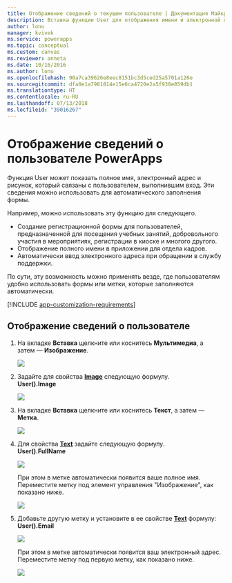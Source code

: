 ```yaml
---
title: Отображение сведений о текущем пользователе | Документация Майкрософт
description: Вставка функции User для отображения имени и электронной почты пользователя, выполнившего вход в PowerApps.
author: lonu
manager: kvivek
ms.service: powerapps
ms.topic: conceptual
ms.custom: canvas
ms.reviewer: anneta
ms.date: 10/16/2016
ms.author: lonu
ms.openlocfilehash: 90a7ca39626e8eec8151bc3d5ced25a5701a126e
ms.sourcegitcommit: dfa0e1a7981814e15e6ca4720e2a5f930e859db1
ms.translationtype: HT
ms.contentlocale: ru-RU
ms.lasthandoff: 07/13/2018
ms.locfileid: "39016267"
---
```

# <a name="show-information-about-a-powerapps-user"></a>Отображение сведений о пользователе PowerApps
Функция User может показать полное имя, электронный адрес и рисунок, который связаны с пользователем, выполнившим вход. Эти сведения можно использовать для автоматического заполнения формы.

Например, можно использовать эту функцию для следующего.

* Создание регистрационной формы для пользователей, предназначенной для посещения учебных занятий, добровольного участия в мероприятиях, регистрации в киоске и многого другого.
* Отображение полного имени в приложении для отдела кадров.
* Автоматически ввод электронного адреса при обращении в службу поддержки.

По сути, эту возможность можно применять везде, где пользователям удобно использовать формы или метки, которые заполняются автоматически.

[!INCLUDE [app-customization-requirements](../../includes/app-customization-requirements.md)]

## <a name="show-user-details"></a>Отображение сведений о пользователе
1. На вкладке **Вставка** щелкните или коснитесь **Мультимедиа**, а затем — **Изображение**.
   
   ![][2]
2. Задайте для свойства **[Image](controls/properties-visual.md)** следующую формулу.
   <br>**User().Image**
   
    ![][3]
3. На вкладке **Вставка** щелкните или коснитесь **Текст**, а затем — **Метка**.  
   
    ![][4]
4. Для свойства **[Text](controls/properties-core.md)** задайте следующую формулу.
   <br>**User().FullName**
   
   ![][6]
   
   При этом в метке автоматически появится ваше полное имя. Переместите метку под элемент управления "Изображение", как показано ниже.
   
   ![][5]
5. Добавьте другую метку и установите в ее свойстве **[Text](controls/properties-core.md)** формулу:
   <br>**User().Email**  
   
    ![][8]
   
    При этом в метке автоматически появится ваш электронный адрес. Переместите метку под первую метку, как показано ниже.  
   
    ![][7]

[2]: ./media/show-current-user/add-image.png
[3]: ./media/show-current-user/imageproperty.png
[4]: ./media/show-current-user/insertlabel.png
[5]: ./media/show-current-user/label.png
[6]: ./media/show-current-user/textproperty.png
[7]: ./media/show-current-user/secondlabel.png
[8]: ./media/show-current-user/email.png
[9]: ./media/show-current-user/preview.png
